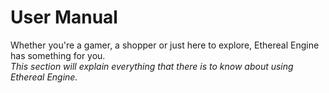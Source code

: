 # User Manual
Whether you're a gamer, a shopper or just here to explore, Ethereal Engine has something for you.  
_This section will explain everything that there is to know about using Ethereal Engine._  
